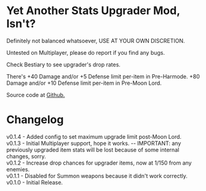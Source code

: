# Yet Another Stats Upgrader Mod, Isn't?
Definitely not balanced whatsoever, USE AT YOUR OWN DISCRETION.

Untested on Multiplayer, please do report if you find any bugs.

Check Bestiary to see upgrader's drop rates.

There's +40 Damage and/or +5 Defense limit per-item in Pre-Harmode.
+80 Damage and/or +10 Defense limit per-item in Pre-Moon Lord.

Source code at [Github.](https://github.com/atusmk2/yasumi/)

Changelog
=========
v0.1.4 - Added config to set maximum upgrade limit post-Moon Lord.  
v0.1.3 - Initial Multiplayer support, hope it works. -- IMPORTANT: any previously upgraded item stats will be lost because of some internal changes, sorry.  
v0.1.2 - Increase drop chances for upgrader items, now at 1/150 from any enemies.  
v0.1.1 - Disabled for Summon weapons because it didn't work correctly.  
v0.1.0 - Initial Release.  